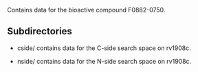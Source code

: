 Contains data for the bioactive compound F0882-0750.

## Subdirectories

- cside/ contains data for the C-side search space on rv1908c.

- nside/ contains data for the N-side search space on rv1908c.

